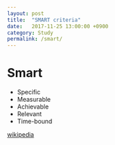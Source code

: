 ```yaml
---
layout: post
title:  "SMART criteria"
date:   2017-11-25 13:00:00 +0900
category: Study
permalink: /smart/
---
```


# Smart

- Specific
- Measurable
- Achievable
- Relevant
- Time-bound

[wikipedia](https://en.wikipedia.org/wiki/SMART_criteria)
